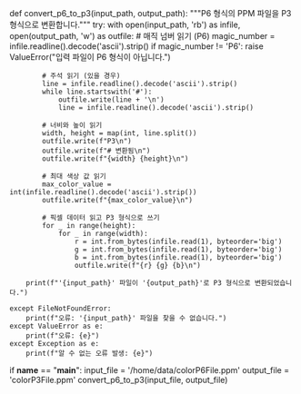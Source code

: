 def convert_p6_to_p3(input_path, output_path):
    """P6 형식의 PPM 파일을 P3 형식으로 변환합니다."""
    try:
        with open(input_path, 'rb') as infile, open(output_path, 'w') as outfile:
            # 매직 넘버 읽기 (P6)
            magic_number = infile.readline().decode('ascii').strip()
            if magic_number != 'P6':
                raise ValueError("입력 파일이 P6 형식이 아닙니다.")

            # 주석 읽기 (있을 경우)
            line = infile.readline().decode('ascii').strip()
            while line.startswith('#'):
                outfile.write(line + '\n')
                line = infile.readline().decode('ascii').strip()

            # 너비와 높이 읽기
            width, height = map(int, line.split())
            outfile.write(f"P3\n")
            outfile.write(f"# 변환됨\n")
            outfile.write(f"{width} {height}\n")

            # 최대 색상 값 읽기
            max_color_value = int(infile.readline().decode('ascii').strip())
            outfile.write(f"{max_color_value}\n")

            # 픽셀 데이터 읽고 P3 형식으로 쓰기
            for _ in range(height):
                for _ in range(width):
                    r = int.from_bytes(infile.read(1), byteorder='big')
                    g = int.from_bytes(infile.read(1), byteorder='big')
                    b = int.from_bytes(infile.read(1), byteorder='big')
                    outfile.write(f"{r} {g} {b}\n")

        print(f"'{input_path}' 파일이 '{output_path}'로 P3 형식으로 변환되었습니다.")

    except FileNotFoundError:
        print(f"오류: '{input_path}' 파일을 찾을 수 없습니다.")
    except ValueError as e:
        print(f"오류: {e}")
    except Exception as e:
        print(f"알 수 없는 오류 발생: {e}")

if __name__ == "__main__":
    input_file = '/home/data/colorP6File.ppm'
    output_file = 'colorP3File.ppm'
    convert_p6_to_p3(input_file, output_file)
